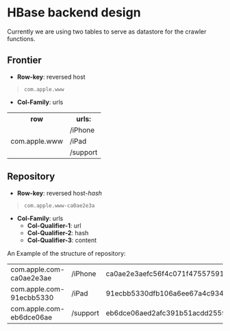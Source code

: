 # HBase backend design
Currently we are using two tables to serve as datastore for the crawler functions.

## Frontier

+ **Row-key**: reversed host <br/>
>`com.apple.www`

+ **Col-Family**: urls<br/>

<table>
  <tr>
    <th>row</th>
    <th>urls:</th>
  </tr>
  <tr>
    <td rowspan="3">com.apple.www</td>
    <td>/iPhone</td>
  </tr>
  <tr>
    <td>/iPad</td>
  </tr>
  <tr>
    <td>/support</td>
  </tr>
</table>

## Repository
+ **Row-key**: reversed host-*hash* <br/>
>`com.apple.www-ca0ae2e3a`

+ **Col-Family**: urls<br/>
    + **Col-Qualifier-1**: url<br/>
    + **Col-Qualifier-2**: hash<br/>      
    + **Col-Qualifier-3**: content<br/>

An Example of the structure of repository:

<table>
<tr>
  <td>com.apple.com-ca0ae2e3ae</td>
  <td>/iPhone</td>
  <td>ca0ae2e3aefc56f4c071f475575915bc05074ba4</td>
  <td>html content</td>
</tr>
<tr>
  <td>com.apple.com-91ecbb5330</td>
  <td>/iPad</td>
  <td>91ecbb5330dfb106a6ee67a4c934f1305b50f40a</td>
  <td>html content</td>
</tr>
<tr>
  <td>com.apple.com-eb6dce06ae</td>
  <td>/support</td>
  <td>eb6dce06aed2afc391b51acdd255976c818b8d97</td>
  <td>html content</td>
</tr>
</table>